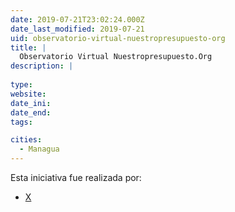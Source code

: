 ```yaml
---
date: 2019-07-21T23:02:24.000Z
date_last_modified: 2019-07-21
uid: observatorio-virtual-nuestropresupuesto-org
title: |
  Observatorio Virtual Nuestropresupuesto.Org
description: |
  
type: 
website: 
date_ini: 
date_end: 
tags:

cities: 
  - Managua
---
```


Esta iniciativa fue realizada por:

- [X](/organizaciones/ieepp)
